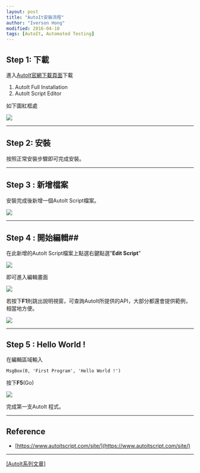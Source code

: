 ```yaml
---
layout: post
title: "AutoIt安裝流程"
author: "Iverson Hong"
modified: 2016-04-10
tags: [AutoIt, Automated Testing]
---
```


## Step 1: 下載 ##

進入[AutoIt官網下載頁面](https://www.autoitscript.com/site/autoit/downloads/)下載

1. AutoIt Full Installation
2. AutoIt Script Editor

如下圖紅框處

![](http://i.imgur.com/FD5mXD1.png)

----------

## Step 2: 安裝 ##

按照正常安裝步驟即可完成安裝。

----------

## Step 3 : 新增檔案 ##

安裝完成後新增一個AutoIt Script檔案。

![](http://i.imgur.com/HkPe3XH.png)

----------

## Step 4 : 開始編輯##

在此新增的AutoIt Script檔案上點選右鍵點選"**Edit Script**"

![](http://i.imgur.com/IFEukrs.png)


即可進入編輯畫面

![](http://i.imgur.com/mQEtpBu.png)


若按下**F1**則跳出說明視窗，可查詢AutoIt所提供的API，大部分都還會提供範例，相當地方便。


![](http://i.imgur.com/jNGRSEV.png)

----------

## Step 5 : Hello World ! ##

在編輯區域輸入
   
~~~autoit
MsgBox(0, 'First Program', 'Hello World !')
~~~
    
按下**F5**(Go)

![](http://i.imgur.com/TW1XnjW.png)

完成第一支AutoIt 程式。

----------

## Reference ##

 - [https://www.autoitscript.com/site/](https://www.autoitscript.com/site/)

----------

[[AutoIt系列文章]](http://iverson127.github.io/tags/#AutoIt)